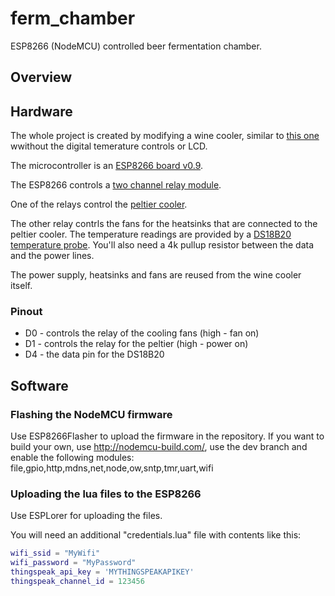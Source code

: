 # ferm_chamber
ESP8266 (NodeMCU) controlled beer fermentation chamber.

## Overview

## Hardware

The whole project is created by modifying a wine cooler, similar to [this one](http://www.amazon.com/NewAir-AW-121E-Bottle-Thermoelectric-Cooler/dp/B0046XD52W) wwithout the digital temerature controls or LCD.

The microcontroller is an [ESP8266 board v0.9](
http://www.dx.com/p/nodemcu-esp8266-esp-12-deleopment-board-lua-wi-fi-module-w-built-in-antennas-385190).

The ESP8266 controls a [two channel relay module](http://www.dx.com/p/2-channel-relay-module-extension-board-for-arduino-51-avr-avr-arm-143916).

One of the relays control the [peltier cooler](http://www.dx.com/p/tec1-12706-semiconductor-thermoelectric-cooler-peltier-white-157283).

The other relay contrls the fans for the heatsinks that are connected to the peltier cooler. The temperature readings are provided by a  [DS18B20 temperature probe](http://www.dx.com/p/ds18b20-waterproof-digital-temperature-probe-black-silver-204290). You'll also need a 4k pullup resistor between the data and the power lines.

The power supply, heatsinks and fans are reused from the wine cooler itself.

### Pinout

- D0 - controls the relay of the cooling fans (high - fan on)
- D1 - controls the relay for the peltier (high - power on)
- D4 -  the data pin for the DS18B20

## Software

### Flashing the NodeMCU firmware

Use ESP8266Flasher to upload the firmware in the repository. If you want to build your own, use http://nodemcu-build.com/, use the dev branch and enable the following modules: file,gpio,http,mdns,net,node,ow,sntp,tmr,uart,wifi

### Uploading the lua files to the ESP8266

Use ESPLorer for uploading the files.

You will need an additional "credentials.lua" file with contents like this:

```lua
wifi_ssid = "MyWifi"
wifi_password = "MyPassword"
thingspeak_api_key = 'MYTHINGSPEAKAPIKEY'
thingspeak_channel_id = 123456
```

